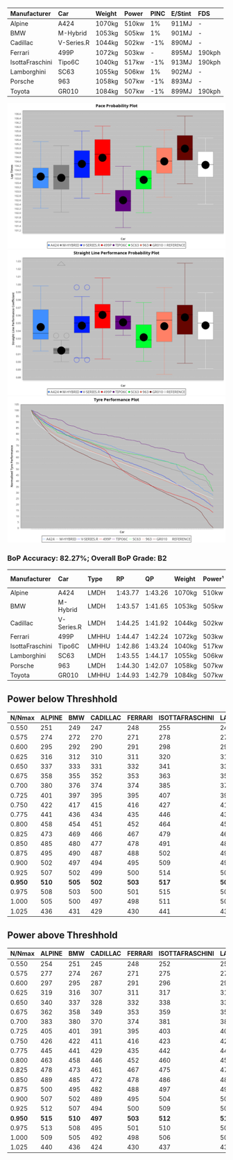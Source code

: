 |Manufacturer|Car|Weight|Power|PINC|E/Stint|FDS|
|:-|:-|:-|:-|:-|:-|:-|
|Alpine|A424|1070kg|510kw|1%|911MJ|-|
|BMW|M-Hybrid|1053kg|505kw|1%|901MJ|-|
|Cadillac|V-Series.R|1044kg|502kw|-1%|890MJ|-|
|Ferrari|499P|1072kg|503kw|-|895MJ|190kph|
|IsottaFraschini|Tipo6C|1040kg|517kw|-1%|913MJ|190kph|
|Lamborghini|SC63|1055kg|506kw|1%|902MJ|-|
|Porsche|963|1058kg|507kw|-1%|893MJ|-|
|Toyota|GR010|1084kg|507kw|-1%|899MJ|190kph|

![PACECHART](./IMG/ACOMETHOD.png)
![STRAIGHTLINEPERFORMANCECHART](./IMG/ACOMETHOD_sp.png)
![TYREPERFORMANCECHART](./IMG/ACOMETHOD_tw.png)

### BoP Accuracy: 82.27%; Overall BoP Grade: B2
|Manufacturer|Car|Type|RP|QP|Weight|Power¹|Threshhold|PINC|Power²|E/Stint|AVG Vmax|FDS|RDLC|L/Stint|BOP-Grade|ModelAccuracy|ModelPoints|Match%|
|:-|:-|:-|:-|:-|:-|:-|:-|:-|:-|:-|:-|:-|:-|:-|:-|:-|:-|:-|
|Alpine|A424|LMDH|1:43.77|1:43.26|1070kg|510kw|210.0kph|1%|515kw|911MJ|293.59kph|-|0.99|33|~A1|80.53%|517|100.00%|
|BMW|M-Hybrid|LMDH|1:43.57|1:41.65|1053kg|505kw|210.0kph|1%|510kw|901MJ|290.14kph|-|1.01|33|-B2|96.62%|1656|82.71%|
|Cadillac|V-Series.R|LMDH|1:44.25|1:41.92|1044kg|502kw|210.0kph|-1%|497kw|890MJ|293.24kph|-|1.02|33|+A2|90.68%|2081|90.91%|
|Ferrari|499P|LMHHU|1:44.47|1:42.24|1072kg|503kw|210.0kph|-|503kw|895MJ|295.14kph|190kph|1.02|33|+B1|94.63%|2574|89.02%|
|IsottaFraschini|Tipo6C|LMHHU|1:42.86|1:43.24|1040kg|517kw|210.0kph|-1%|512kw|913MJ|295.59kph|190kph|1.07|33|-Ω1|66.67%|96|48.96%|
|Lamborghini|SC63|LMDH|1:43.55|1:44.17|1055kg|506kw|210.0kph|1%|511kw|902MJ|291.75kph|-|1.04|33|-B2|92.15%|399|83.11%|
|Porsche|963|LMDH|1:44.30|1:42.07|1058kg|507kw|210.0kph|-1%|502kw|893MJ|293.45kph|-|1.00|33|~A1|95.67%|5902|100.00%|
|Toyota|GR010|LMHHU|1:44.93|1:42.79|1084kg|507kw|210.0kph|-1%|502kw|899MJ|294.33kph|190kph|1.01|33|+D2|91.69%|3310|63.48%|

## Power below Threshhold
|N/Nmax|ALPINE|BMW|CADILLAC|FERRARI|ISOTTAFRASCHINI|LAMBORGHINI|PORSCHE|TOYOTA|
|:-|:-|:-|:-|:-|:-|:-|:-|:-|
|0.550|251|249|247|248|255|249|250|250|
|0.575|274|272|270|271|278|272|273|273|
|0.600|295|292|290|291|298|292|293|293|
|0.625|316|312|310|311|320|313|314|314|
|0.650|337|333|331|332|341|334|335|335|
|0.675|358|355|352|353|363|355|356|356|
|0.700|380|376|374|374|385|377|377|377|
|0.725|401|397|395|395|407|398|399|399|
|0.750|422|417|415|416|427|418|419|419|
|0.775|441|436|434|435|446|437|438|438|
|0.800|458|454|451|452|464|454|455|455|
|0.825|473|469|466|467|479|469|470|470|
|0.850|485|480|477|478|491|481|482|482|
|0.875|495|490|487|488|502|491|492|492|
|0.900|502|497|494|495|509|498|499|499|
|0.925|507|502|499|500|514|503|504|504|
|**0.950**|**510**|**505**|**502**|**503**|**517**|**506**|**507**|**507**|
|0.975|508|503|500|501|515|504|505|505|
|1.000|505|500|497|498|511|501|502|502|
|1.025|436|431|429|430|441|432|433|433|

## Power above Threshhold
|N/Nmax|ALPINE|BMW|CADILLAC|FERRARI|ISOTTAFRASCHINI|LAMBORGHINI|PORSCHE|TOYOTA|
|:-|:-|:-|:-|:-|:-|:-|:-|:-|
|0.550|254|251|245|248|252|252|247|247|
|0.575|277|274|267|271|275|275|270|270|
|0.600|297|295|287|291|296|295|290|290|
|0.625|319|316|307|311|317|316|310|310|
|0.650|340|337|328|332|338|337|331|331|
|0.675|362|358|349|353|359|359|352|352|
|0.700|383|380|370|374|381|380|374|374|
|0.725|405|401|391|395|403|402|395|395|
|0.750|426|422|411|416|423|422|415|415|
|0.775|445|441|429|435|442|441|434|434|
|0.800|463|458|446|452|460|459|451|451|
|0.825|478|473|461|467|475|474|466|466|
|0.850|489|485|472|478|486|485|477|477|
|0.875|500|495|482|488|497|496|487|487|
|0.900|507|502|489|495|504|503|494|494|
|0.925|512|507|494|500|509|508|499|499|
|**0.950**|**515**|**510**|**497**|**503**|**512**|**511**|**502**|**502**|
|0.975|513|508|495|501|510|509|500|500|
|1.000|509|505|492|498|506|505|497|497|
|1.025|440|436|424|430|437|436|429|429|
